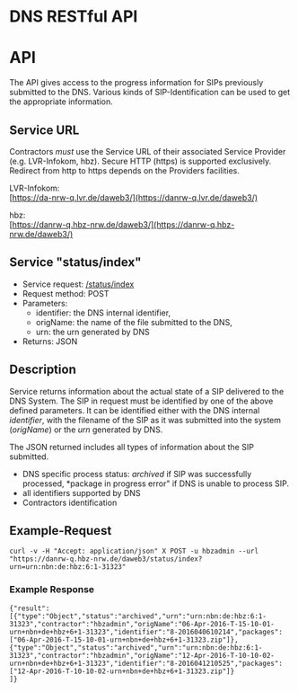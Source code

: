 DNS RESTful API             
========      

# API
The API gives access to the progress information for SIPs previously submitted to the DNS. Various kinds of SIP-Identification can be used to get the appropriate information.

## Service URL
Contractors *must* use the Service URL of their associated Service Provider (e.g. LVR-Infokom, hbz). Secure HTTP (https) is supported exclusively. Redirect from http to https depends on the Providers facilities. 

LVR-Infokom:  
[https://da-nrw-q.lvr.de/daweb3/](https://danrw-q.lvr.de/daweb3/)

hbz:  
[https://danrw-q.hbz-nrw.de/daweb3/](https://danrw-q.hbz-nrw.de/daweb3/)

## Service "status/index"
* Service request: [/status/index](https://danrw-q.lvr.de/daweb3/status/index)
* Request method: POST
* Parameters:
    * identifier: the DNS internal identifier,
    * origName: the name of the file submitted to the DNS,
    * urn: the urn generated by DNS
* Returns: JSON

## Description
Service returns information about the actual state of a SIP delivered to the DNS System. The SIP in request must be identified by one of the above defined parameters. It can be identified either with the DNS internal *identifier*, with the filename of the SIP as it was submitted into the system (*origName*) or the *urn* generated by DNS.

The JSON returned includes all types of information about the SIP submitted. 

* DNS specific process status: *archived* if SIP was successfully processed, *package in progress error" if DNS is unable to process SIP. 
* all identifiers supported by DNS
* Contractors identification

## Example-Request

    curl -v -H "Accept: application/json" X POST -u hbzadmin --url "https://danrw-q.hbz-nrw.de/daweb3/status/index?urn=urn:nbn:de:hbz:6:1-31323"

### Example Response    

    {"result":
    [{"type":"Object","status":"archived","urn":"urn:nbn:de:hbz:6:1-31323","contractor":"hbzadmin","origName":"06-Apr-2016-T-15-10-01-urn+nbn+de+hbz+6+1-31323","identifier":"8-2016040610214","packages":["06-Apr-2016-T-15-10-01-urn+nbn+de+hbz+6+1-31323.zip"]},
    {"type":"Object","status":"archived","urn":"urn:nbn:de:hbz:6:1-31323","contractor":"hbzadmin","origName":"12-Apr-2016-T-10-10-02-urn+nbn+de+hbz+6+1-31323","identifier":"8-2016041210525","packages":["12-Apr-2016-T-10-10-02-urn+nbn+de+hbz+6+1-31323.zip"]}
    ]}
    